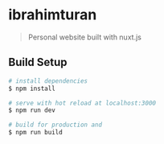 # ibrahimturan

> Personal website built with nuxt.js

## Build Setup

```bash
# install dependencies
$ npm install

# serve with hot reload at localhost:3000
$ npm run dev

# build for production and 
$ npm run build
```
